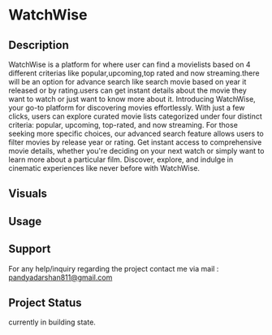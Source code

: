 # WatchWise

## Description

WatchWise is a platform for where user can find a movielists based on 4 different criterias like popular,upcoming,top rated and now streaming.there will be an option for advance search like search movie based on year it released or by rating.users can get instant details about the movie they want to watch or just want to know more about it. Introducing WatchWise, your go-to platform for discovering movies effortlessly. With just a few clicks, users can explore curated movie lists categorized under four distinct criteria: popular, upcoming, top-rated, and now streaming. For those seeking more specific choices, our advanced search feature allows users to filter movies by release year or rating. Get instant access to comprehensive movie details, whether you're deciding on your next watch or simply want to learn more about a particular film. Discover, explore, and indulge in cinematic experiences like never before with WatchWise.

## Visuals

## Usage

## Support

For any help/inquiry regarding the project contact me via mail : pandyadarshan811@gmail.com

## Project Status

currently in building state.
